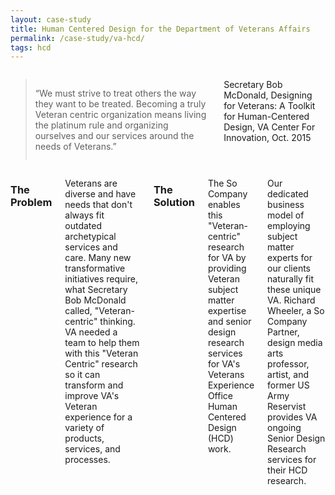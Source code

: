 ```yaml
---
layout: case-study
title: Human Centered Design for the Department of Veterans Affairs
permalink: /case-study/va-hcd/
tags: hcd
---
```


<div class="row">
<div class="small-12 medium-9 medium-centered columns" markdown="1">

> “We must strive to treat others the way they want to be treated. Becoming a truly Veteran centric organization means living the platinum rule and organizing ourselves and our services around the needs of Veterans.”

Secretary Bob McDonald, Designing for Veterans: A Toolkit for Human-Centered Design, VA Center For Innovation, Oct. 2015

</div>
</div>

<div class="row">
<div class="small-12 medium-9 medium-centered columns" markdown="1">

### The Problem
Veterans are diverse and have needs that don't always fit outdated archetypical services and care. Many new transformative initiatives require, what Secretary Bob McDonald called, "Veteran-centric" thinking. VA needed a team to help them with this "Veteran Centric" research so it can transform and improve VA's Veteran experience for a variety of products, services, and processes.

### The Solution

The So Company enables this "Veteran-centric" research for VA by providing Veteran subject matter expertise and senior design research services for VA's Veterans Experience Office Human Centered Design (HCD) work.

Our dedicated business model of employing subject matter experts for our clients naturally fit these unique VA. Richard Wheeler, a So Company Partner, design media arts professor, artist, and former US Army Reservist provides VA ongoing Senior Design Research services for their HCD research.

</div>
</div>

